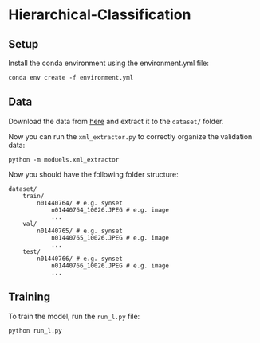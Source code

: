 # Hierarchical-Classification

## Setup
Install the conda environment using the environment.yml file:
```
conda env create -f environment.yml
```

## Data
Download the data from [here](https://image-net.org/challenges/LSVRC/2012/2012-downloads.php) and extract it to the `dataset/` folder.

Now you can run the `xml_extractor.py` to correctly organize the validation data:
```
python -m moduels.xml_extractor
```

Now you should have the following folder structure:
```
dataset/
    train/
        n01440764/ # e.g. synset
            n01440764_10026.JPEG # e.g. image
            ...
    val/
        n01440765/ # e.g. synset
            n01440765_10026.JPEG # e.g. image
            ...
    test/
        n01440766/ # e.g. synset
            n01440766_10026.JPEG # e.g. image
            ...
```

## Training
To train the model, run the `run_l.py` file:
```
python run_l.py
```